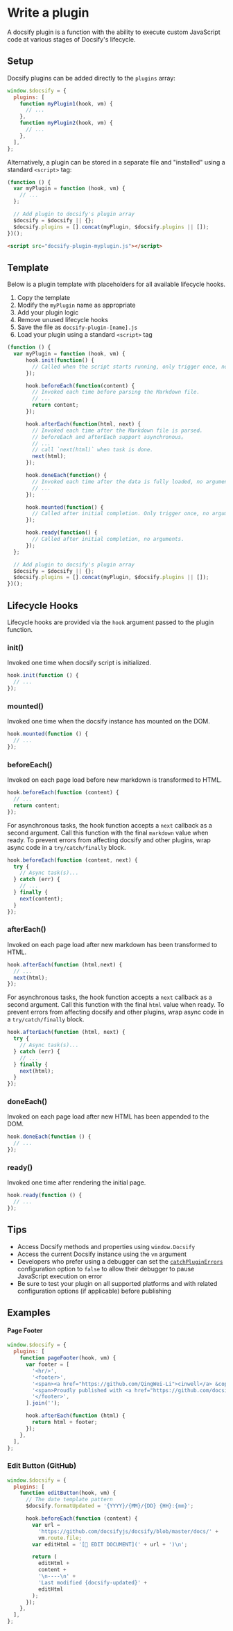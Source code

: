 # Write a plugin

A docsify plugin is a function with the ability to execute custom JavaScript code at various stages of Docsify's lifecycle.

## Setup

Docsify plugins can be added directly to the `plugins` array:

```js
window.$docsify = {
  plugins: [
    function myPlugin1(hook, vm) {
      // ...
    },
    function myPlugin2(hook, vm) {
      // ...
    },
  ],
};
```

Alternatively, a plugin can be stored in a separate file and "installed" using a standard `<script>` tag:

```js
(function () {
  var myPlugin = function (hook, vm) {
    // ...
  };

  // Add plugin to docsify's plugin array
  $docsify = $docsify || {};
  $docsify.plugins = [].concat(myPlugin, $docsify.plugins || []);
})();
```

```html
<script src="docsify-plugin-myplugin.js"></script>
```

## Template

Below is a plugin template with placeholders for all available lifecycle hooks.

1. Copy the template
1. Modify the `myPlugin` name as appropriate
1. Add your plugin logic
1. Remove unused lifecycle hooks
1. Save the file as `docsify-plugin-[name].js`
1. Load your plugin using a standard `<script>` tag

```js
(function () {
  var myPlugin = function (hook, vm) {
      hook.init(function() {
        // Called when the script starts running, only trigger once, no arguments,
      });

      hook.beforeEach(function(content) {
        // Invoked each time before parsing the Markdown file.
        // ...
        return content;
      });

      hook.afterEach(function(html, next) {
        // Invoked each time after the Markdown file is parsed.
        // beforeEach and afterEach support asynchronous。
        // ...
        // call `next(html)` when task is done.
        next(html);
      });

      hook.doneEach(function() {
        // Invoked each time after the data is fully loaded, no arguments,
        // ...
      });

      hook.mounted(function() {
        // Called after initial completion. Only trigger once, no arguments.
      });

      hook.ready(function() {
        // Called after initial completion, no arguments.
      });
  };

  // Add plugin to docsify's plugin array
  $docsify = $docsify || {};
  $docsify.plugins = [].concat(myPlugin, $docsify.plugins || []);
})();
```

## Lifecycle Hooks

Lifecycle hooks are provided via the `hook` argument passed to the plugin function.

### init()

Invoked one time when docsify script is initialized.

```js
hook.init(function () {
  // ...
});
```

### mounted()

Invoked one time when the docsify instance has mounted on the DOM.

```js
hook.mounted(function () {
  // ...
});
```

### beforeEach()

Invoked on each page load before new markdown is transformed to HTML.

```js
hook.beforeEach(function (content) {
  // ...
  return content;
});
```

For asynchronous tasks, the hook function accepts a `next` callback as a second argument. Call this function with the final `markdown` value when ready. To prevent errors from affecting docsify and other plugins, wrap async code in a `try/catch/finally` block.

```js
hook.beforeEach(function (content, next) {
  try {
    // Async task(s)...
  } catch (err) {
    // ...
  } finally {
    next(content);
  }
});
```

### afterEach()

Invoked on each page load after new markdown has been transformed to HTML.

```js
hook.afterEach(function (html,next) {
  // ...
  next(html);
});
```

For asynchronous tasks, the hook function accepts a `next` callback as a second argument. Call this function with the final `html` value when ready. To prevent errors from affecting docsify and other plugins, wrap async code in a `try/catch/finally` block.

```js
hook.afterEach(function (html, next) {
  try {
    // Async task(s)...
  } catch (err) {
    // ...
  } finally {
    next(html);
  }
});
```

### doneEach()

Invoked on each page load after new HTML has been appended to the DOM.

```js
hook.doneEach(function () {
  // ...
});
```

### ready()

Invoked one time after rendering the initial page.

```js
hook.ready(function () {
  // ...
});
```

## Tips

- Access Docsify methods and properties using `window.Docsify`
- Access the current Docsify instance using the `vm` argument
- Developers who prefer using a debugger can set the [`catchPluginErrors`](configuration#catchpluginerrors) configuration option to `false` to allow their debugger to pause JavaScript execution on error
- Be sure to test your plugin on all supported platforms and with related configuration options (if applicable) before publishing

## Examples

#### Page Footer

```js
window.$docsify = {
  plugins: [
    function pageFooter(hook, vm) {
      var footer = [
        '<hr/>',
        '<footer>',
        '<span><a href="https://github.com/QingWei-Li">cinwell</a> &copy;2017.</span>',
        '<span>Proudly published with <a href="https://github.com/docsifyjs/docsify" target="_blank">docsify</a>.</span>',
        '</footer>',
      ].join('');

      hook.afterEach(function (html) {
        return html + footer;
      });
    },
  ],
};
```

### Edit Button (GitHub)

```js
window.$docsify = {
  plugins: [
    function editButton(hook, vm) {
      // The date template pattern
      $docsify.formatUpdated = '{YYYY}/{MM}/{DD} {HH}:{mm}';

      hook.beforeEach(function (content) {
        var url =
          'https://github.com/docsifyjs/docsify/blob/master/docs/' +
          vm.route.file;
        var editHtml = '[📝 EDIT DOCUMENT](' + url + ')\n';

        return (
          editHtml +
          content +
          '\n----\n' +
          'Last modified {docsify-updated}' +
          editHtml
        );
      });
    },
  ],
};
```
